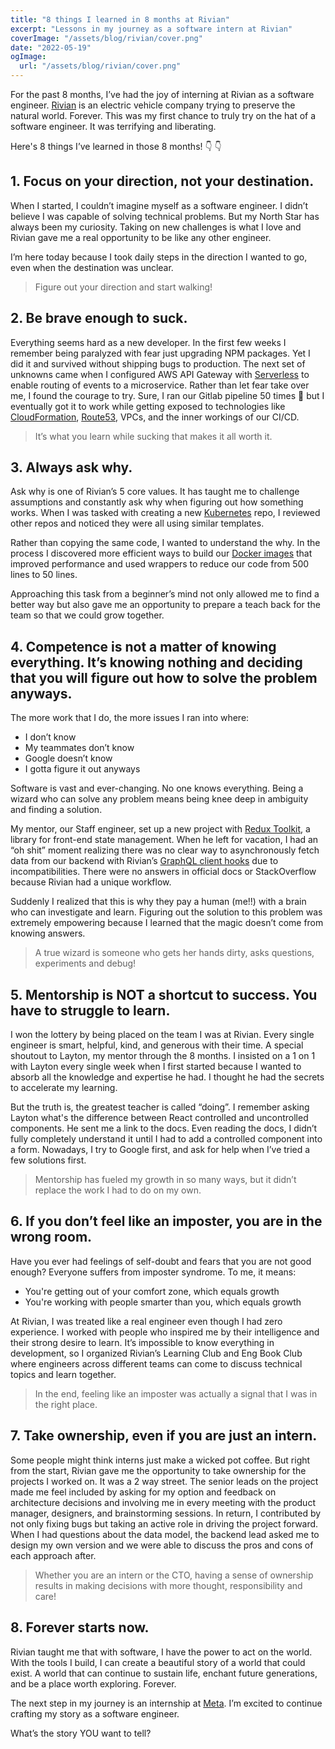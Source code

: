 ```yaml
---
title: "8 things I learned in 8 months at Rivian"
excerpt: "Lessons in my journey as a software intern at Rivian"
coverImage: "/assets/blog/rivian/cover.png"
date: "2022-05-19"
ogImage:
  url: "/assets/blog/rivian/cover.png"
---
```


For the past 8 months, I’ve had the joy of interning at Rivian as a software engineer. [Rivian](https://rivian.com/) is an electric vehicle company trying to preserve the natural world. Forever. This was my first chance to truly try on the hat of a software engineer. It was terrifying and liberating.

Here's 8 things I’ve learned in those 8 months! 👇 👇

## 1. Focus on your direction, not your destination.

When I started, I couldn’t imagine myself as a software engineer. I didn’t believe I was capable of solving technical problems. But my North Star has always been my curiosity. Taking on new challenges is what I love and Rivian gave me a real opportunity to be like any other engineer.

I’m here today because I took daily steps in the direction I wanted to go, even when the destination was unclear.

> Figure out your direction and start walking!

## 2. Be brave enough to suck.

Everything seems hard as a new developer. In the first few weeks I remember being paralyzed with fear just upgrading NPM packages. Yet I did it and survived without shipping bugs to production. The next set of unknowns came when I configured AWS API Gateway with [Serverless](https://www.serverless.com/framework/docs/providers/aws/events/apigateway) to enable routing of events to a microservice. Rather than let fear take over me, I found the courage to try. Sure, I ran our Gitlab pipeline 50 times 🤫 but I eventually got it to work while getting exposed to technologies like [CloudFormation](https://aws.amazon.com/cloudformation/), [Route53](https://aws.amazon.com/route53/), VPCs, and the inner workings of our CI/CD.

> It’s what you learn while sucking that makes it all worth it.

## 3. Always ask why.

Ask why is one of Rivian’s 5 core values. It has taught me to challenge assumptions and constantly ask why when figuring out how something works. When I was tasked with creating a new [Kubernetes](https://kubernetes.io/) repo, I reviewed other repos and noticed they were all using similar templates.

Rather than copying the same code, I wanted to understand the why. In the process I discovered more efficient ways to build our [Docker images](https://www.docker.com/) that improved performance and used wrappers to reduce our code from 500 lines to 50 lines.

Approaching this task from a beginner’s mind not only allowed me to find a better way but also gave me an opportunity to prepare a teach back for the team so that we could grow together.

## 4. Competence is not a matter of knowing everything. It’s knowing nothing and deciding that you will figure out how to solve the problem anyways.

The more work that I do, the more issues I ran into where:

- I don’t know
- My teammates don’t know
- Google doesn’t know
- I gotta figure it out anyways

Software is vast and ever-changing. No one knows everything. Being a wizard who can solve any problem means being knee deep in ambiguity and finding a solution.

My mentor, our Staff engineer, set up a new project with [Redux Toolkit](https://redux-toolkit.js.org/), a library for front-end state management. When he left for vacation, I had an “oh shit” moment realizing there was no clear way to asynchronously fetch data from our backend with Rivian’s [GraphQL client hooks](https://www.apollographql.com/) due to incompatibilities. There were no answers in official docs or StackOverflow because Rivian had a unique workflow.

Suddenly I realized that this is why they pay a human (me!!) with a brain who can investigate and learn. Figuring out the solution to this problem was extremely empowering because I learned that the magic doesn’t come from knowing answers.

> A true wizard is someone who gets her hands dirty, asks questions, experiments and debug!

## 5. Mentorship is NOT a shortcut to success. You have to struggle to learn.

I won the lottery by being placed on the team I was at Rivian. Every single engineer is smart, helpful, kind, and generous with their time. A special shoutout to Layton, my mentor through the 8 months. I insisted on a 1 on 1 with Layton every single week when I first started because I wanted to absorb all the knowledge and expertise he had. I thought he had the secrets to accelerate my learning.

But the truth is, the greatest teacher is called “doing”. I remember asking Layton what's the difference between React controlled and uncontrolled components. He sent me a link to the docs. Even reading the docs, I didn’t fully completely understand it until I had to add a controlled component into a form. Nowadays, I try to Google first, and ask for help when I’ve tried a few solutions first.

> Mentorship has fueled my growth in so many ways, but it didn’t replace the work I had to do on my own.

## 6. If you don’t feel like an imposter, you are in the wrong room.

Have you ever had feelings of self-doubt and fears that you are not good enough? Everyone suffers from imposter syndrome. To me, it means:

- You're getting out of your comfort zone, which equals growth
- You're working with people smarter than you, which equals growth

At Rivian, I was treated like a real engineer even though I had zero experience. I worked with people who inspired me by their intelligence and their strong desire to learn. It’s impossible to know everything in development, so I organized Rivian’s Learning Club and Eng Book Club where engineers across different teams can come to discuss technical topics and learn together.

> In the end, feeling like an imposter was actually a signal that I was in the right place.

## 7. Take ownership, even if you are just an intern.

Some people might think interns just make a wicked pot coffee. But right from the start, Rivian gave me the opportunity to take ownership for the projects I worked on. It was a 2 way street. The senior leads on the project made me feel included by asking for my option and feedback on architecture decisions and involving me in every meeting with the product manager, designers, and brainstorming sessions. In return, I contributed by not only fixing bugs but taking an active role in driving the project forward. When I had questions about the data model, the backend lead asked me to design my own version and we were able to discuss the pros and cons of each approach after.

> Whether you are an intern or the CTO, having a sense of ownership results in making decisions with more thought, responsibility and care!

## 8. Forever starts now.

Rivian taught me that with software, I have the power to act on the world. With the tools I build, I can create a beautiful story of a world that could exist. A world that can continue to sustain life, enchant future generations, and be a place worth exploring. Forever.

The next step in my journey is an internship at [Meta](https://about.facebook.com/meta/). I’m excited to continue crafting my story as a software engineer.

What’s the story YOU want to tell?
